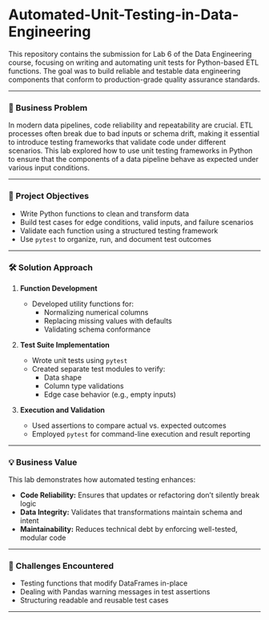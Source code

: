 # Automated-Unit-Testing-in-Data-Engineering

This repository contains the submission for Lab 6 of the Data Engineering course, focusing on writing and automating unit tests for Python-based ETL functions. The goal was to build reliable and testable data engineering components that conform to production-grade quality assurance standards.

---

### 🧩 Business Problem

In modern data pipelines, code reliability and repeatability are crucial. ETL processes often break due to bad inputs or schema drift, making it essential to introduce testing frameworks that validate code under different scenarios. This lab explored how to use unit testing frameworks in Python to ensure that the components of a data pipeline behave as expected under various input conditions.

---

### 🎯 Project Objectives

- Write Python functions to clean and transform data
- Build test cases for edge conditions, valid inputs, and failure scenarios
- Validate each function using a structured testing framework
- Use `pytest` to organize, run, and document test outcomes

---

### 🛠️ Solution Approach

1. **Function Development**
   - Developed utility functions for:
     - Normalizing numerical columns
     - Replacing missing values with defaults
     - Validating schema conformance

2. **Test Suite Implementation**
   - Wrote unit tests using `pytest`
   - Created separate test modules to verify:
     - Data shape
     - Column type validations
     - Edge case behavior (e.g., empty inputs)

3. **Execution and Validation**
   - Used assertions to compare actual vs. expected outcomes
   - Employed `pytest` for command-line execution and result reporting

---

### 💡 Business Value

This lab demonstrates how automated testing enhances:

- **Code Reliability:** Ensures that updates or refactoring don’t silently break logic
- **Data Integrity:** Validates that transformations maintain schema and intent
- **Maintainability:** Reduces technical debt by enforcing well-tested, modular code

---

### 🚧 Challenges Encountered

- Testing functions that modify DataFrames in-place
- Dealing with Pandas warning messages in test assertions
- Structuring readable and reusable test cases

---

